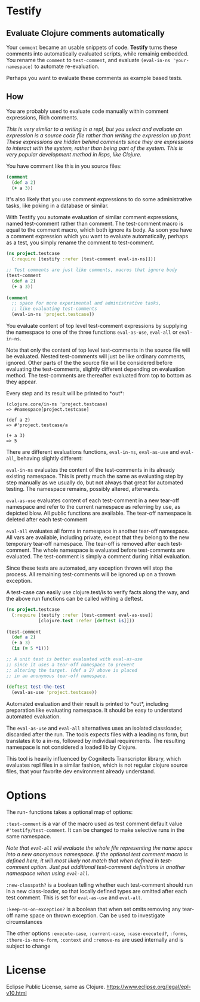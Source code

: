 # Testify
## Evaluate Clojure comments automatically

Your `comment` became an usable snippets of code. 
**Testify** turns these comments into automatically evaluated scripts, while remainig embedded.
You rename the `comment` to `test-comment`, and evaluate `(eval-in-ns 'your-namespace)` to automate re-evaluation.

Perhaps you want to evaluate these comments as example based tests.

## How
 
You are probably used to evaluate code manually within comment expressions, Rich comments. 

*This is very similar to a writing in a repl, but you select and evaluate an expression is a source code file rather than writing the expression up front. These expressions are hidden behind comments since they are expressions to interact with the system, rather than being part of the system. This is very popular development method in lisps, like Clojure.*

You have comment like this in you source files:

```clojure
(comment 
  (def a 2)
  (+ a 3))
```

It's also likely that you use comment expressions to do some administrative tasks, like poking in a database or similar.

With Testify you automate evaluation of similar comment expressions, named test-comment rather than comment. The test-comment macro is equal to the comment macro, which both ignore its body. As soon you have a comment expression which you want to evaluate automatically, perhaps as a test, you simply rename the comment to test-comment.

```clojure
(ns project.testcase
  (:require [testify :refer [test-comment eval-in-ns]]))

;; Test comments are just like comments, macros that ignore body  
(test-comment 
  (def a 2)
  (+ a 3))
  
(comment 
  ;; space for more experimental and administrative tasks,
  ;; like evaluating test-comments
  (eval-in-ns 'project.testcase))
```
You evaluate content of top level test-comment expressions by supplying the namespace to one of the three functions `eval-as-use`, `eval-all` or `eval-in-ns`. 

Note that only the content of top level test-comments in the source file will be evaluated. Nested test-comments will just be like ordinary comments, ignored. Other parts of the the source file will be considered before evaluating the test-comments, slightly different depending on evaluation method. The test-comments are thereafter evaluated from top to bottom as they appear. 

Every step and its result will be printed to \*out\*:
```
(clojure.core/in-ns 'project.testcase)
=> #namespace[project.testcase]

(def a 2)
=> #'project.testcase/a

(+ a 3)
=> 5
```
There are different evaluations functions, `eval-in-ns`, `eval-as-use` and `eval-all`, behaving slightly different:

`eval-in-ns` evaluates the content of the test-comments in its already existing namespace. This is pretty much the same as evaluating step by step manually as we usually do, but not always that great for automated testing. The namespace remains, possibly altered, afterwards. 

`eval-as-use` evaluates content of each test-comment in a new tear-off namespace and refer to the current namespace as referring by use, as depicted blow. All public functions are available. The tear-off namespace is deleted after each test-comment

`eval-all` evaluates all forms in namespace in another tear-off namespace. All vars are available, including private, except that they belong to the new temporary tear-off namespace. The tear-off is removed after each test-comment. The whole namespace is evaluated before test-comments are evaluated. The test-comment is simply a comment during initial evaluation.


Since these tests are automated, any exception thrown will stop the process. All remaining test-comments will be ignored up on a thrown exception.

A test-case can easily use clojure.test/is to verify facts along the way, and the above run functions can be called withing a deftest.

```clojure
(ns project.testcase
  (:require [testify :refer [test-comment eval-as-use]]
            [clojure.test :refer [deftest is]]))
  
(test-comment 
  (def a 2)
  (+ a 3)
  (is (= 5 *1)))

;; A unit test is better evaluated with eval-as-use
;; since it uses a tear-off namespace to prevent
;; altering the target. (def a 2) above is placed
;; in an anonymous tear-off namespace.
 
(deftest test-the-test
  (eval-as-use 'project.testcase))
```
Automated evaluation and their result is printed to \*out\*, including preparation like evaluating namespace. It should be easy to understand automated evaluation.

The `eval-as-use` and `eval-all` alternatives uses an isolated classloader, discarded after the run. The tools expects files with a leading ns form, but translates it to a in-ns, followed by individual requirements. The resulting namespace is not considered a loaded lib by Clojure.

This tool is heavily influenced by Cognitects Transcriptor library, which evaluates repl files in a similar fashion, which is not regular clojure source files, that your favorite dev environment already understand.

# Options

The run- functions takes a optional map of options: 

`:test-comment` is a var of the macro used as test comment default value `#'testify/test-comment`. It can be changed to make selective runs in the same namespace. 

*Note that `eval-all` will evaluate the whole file representing the name space into a new anonymous namespace. If the optional test comment macro is defined here, it will most likely not match that when defined in test-comment option. Just put additional test-comment definitions in another namespace when using `eval-all`.* 

`:new-classpath?` is a boolean telling whether each test-comment should run in a new class-loader, so that locally defined types are omitted after each test comment. This is set for `eval-as-use` and `eval-all`.

`:keep-ns-on-exception?` is a boolean that when set omits removing any tear-off name space on thrown exception. Can be used to investigate circumstances

The other options `:execute-case`, `:current-case`, `:case-executed?`, `:forms`, `:there-is-more-form`, `:context` and `:remove-ns` are used internally and is subject to change

# License
Eclipse Public License, same as Clojure. https://www.eclipse.org/legal/epl-v10.html

